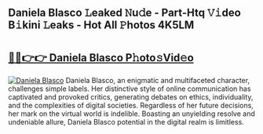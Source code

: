 ## Daniela Blasco 𝙻eaked 𝙽u𝚍e - Part-Htq 𝚅𝚒deo B𝚒kini 𝙻eaks - Hot All 𝙿hotos 4K5LM

# <h2><a href="http://ld5gj4j.urlbe.top/?page=Daniela+Blasco">🔗🔗👉👉 Daniela Blasco P𝚑oto𝚜Vid𝚎o</a></h2>

[![Daniela Blasco](https://i.imgur.com/eBuTRDB.gif)](http://ld5gj4j.urlbe.top/?page=Daniela+Blasco)
Daniela Blasco, an enigmatic and multifaceted character, challenges simple labels. Her distinctive style of online communication has captivated and provoked critics, generating debates on ethics, individuality, and the complexities of digital societies. Regardless of her future decisions, her mark on the virtual world is indelible. Boasting an unyielding resolve and undeniable allure, Daniela Blasco potential in the digital realm is limitless.
